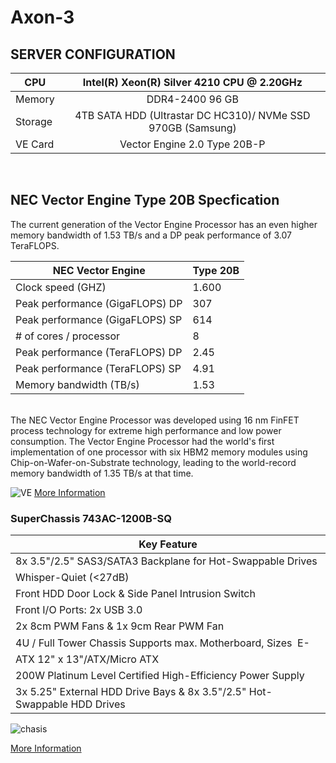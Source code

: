 # Axon-3


## SERVER CONFIGURATION
  
  | CPU  | Intel(R) Xeon(R) Silver 4210 CPU @ 2.20GHz |
  | ------------- |:-------------:|
  | Memory     | DDR4-2400 96 GB     |
  | Storage      | 4TB SATA HDD (Ultrastar DC HC310)/ NVMe SSD 970GB (Samsung)  |
  | VE Card     | Vector Engine 2.0 Type 20B-P     |
  <br>
  
  ## NEC Vector Engine Type 20B Specfication
  
  The current generation of the Vector Engine Processor has an even higher memory bandwidth of 1.53 TB/s and a DP peak performance of 3.07 TeraFLOPS.
  
  | NEC Vector Engine	| Type 20B 	|
  |---	|---	|
  | Clock speed (GHZ)	 	| 1.600|
  | Peak performance (GigaFLOPS) DP 	|  307	|
  | Peak performance (GigaFLOPS) SP  	| 614  	|
  | # of cores / processor 	|  8	|
  |  Peak performance (TeraFLOPS) DP	|  2.45	|
  | Peak performance (TeraFLOPS) SP 	| 4.91 	|
  | Memory bandwidth (TB/s)  	|  1.53	|
  <br>
  The NEC Vector Engine Processor was developed using 16 nm FinFET process technology for extreme high performance and low power consumption. The Vector Engine Processor had the world's first implementation of one processor with six HBM2 memory modules using Chip-on-Wafer-on-Substrate technology, leading to the world-record memory bandwidth of 1.35 TB/s at that time.
  
  

  ![VE](https://xai-marketplace-product-description.obs.my-kualalumpur-1.alphaedge.tmone.com.my/Axon%203/VE.PNG )
  [More Information](https://www.nec.com/en/global/solutions/hpc/sx/vector_engine.html)
  ### SuperChassis 743AC-1200B-SQ
  | Key Feature	|
  |---	|
  |8x 3.5"/2.5" SAS3/SATA3 Backplane for Hot-Swappable Drives|
  |Whisper-Quiet (<27dB)|
  |Front HDD Door Lock & Side Panel Intrusion Switch|
  |Front I/O Ports: 2x USB 3.0|
  |2x 8cm PWM Fans & 1x 9cm Rear PWM Fan|
  |4U / Full Tower Chassis Supports max. Motherboard, Sizes  E-ATX 12" x 13"/ATX/Micro ATX|
  |200W Platinum Level Certified High-Efficiency Power Supply|
  |3x 5.25" External HDD Drive Bays & 8x 3.5"/2.5" Hot-Swappable HDD Drives|
  

  ![chasis](https://xai-marketplace-product-description.obs.my-kualalumpur-1.alphaedge.tmone.com.my/Axon%203/chasis.PNG )
  
  [More Information](https://www.supermicro.com/en/products/chassis/4U/743/SC743AC-1200B-SQ)
